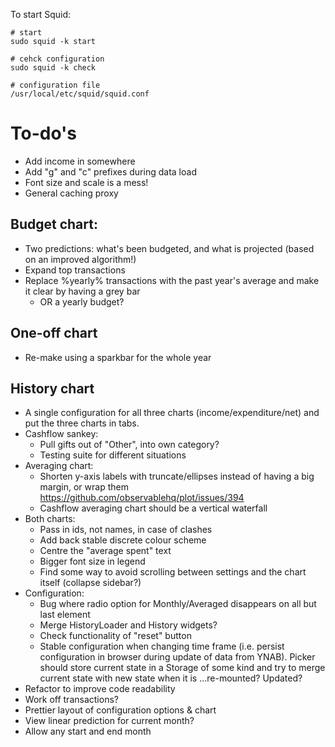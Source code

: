 
To start Squid:

```shell
# start
sudo squid -k start

# cehck configuration
sudo squid -k check

# configuration file
/usr/local/etc/squid/squid.conf
```

# To-do's

- Add income in somewhere
- Add "g" and "c" prefixes during data load
- Font size and scale is a mess!
- General caching proxy

## Budget chart:

- Two predictions: what's been budgeted, and what is projected (based on an improved algorithm!)
- Expand top transactions
- Replace %yearly% transactions with the past year's average and make it clear by having a grey bar
    - OR a yearly budget?

## One-off chart

- Re-make using a sparkbar for the whole year

## History chart

- A single configuration for all three charts (income/expenditure/net) and put the three charts in tabs.
- Cashflow sankey:
  - Pull gifts out of "Other", into own category?
  - Testing suite for different situations
- Averaging chart:
  - Shorten y-axis labels with truncate/ellipses instead of having a big margin, or wrap them
    https://github.com/observablehq/plot/issues/394
  - Cashflow averaging chart should be a vertical waterfall
- Both charts:
  - Pass in ids, not names, in case of clashes
  - Add back stable discrete colour scheme
  - Centre the "average spent" text
  - Bigger font size in legend
  - Find some way to avoid scrolling between settings and the chart itself (collapse sidebar?)
- Configuration:
  - Bug where radio option for Monthly/Averaged disappears on all but last element
  - Merge HistoryLoader and History widgets?
  - Check functionality of "reset" button
  - Stable configuration when changing time frame (i.e. persist configuration in browser during update of data from YNAB). Picker should store current state in a Storage of some kind and try to merge current state with new state when it is ...re-mounted? Updated?
- Refactor to improve code readability
- Work off transactions?
- Prettier layout of configuration options & chart
- View linear prediction for current month?
- Allow any start and end month
